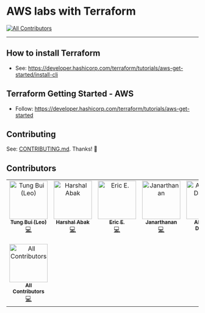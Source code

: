 # AWS labs with Terraform
<!-- ALL-CONTRIBUTORS-BADGE:START - Do not remove or modify this section -->
[![All Contributors](https://img.shields.io/badge/all_contributors-8-orange.svg?style=flat-square)](#contributors-)
<!-- ALL-CONTRIBUTORS-BADGE:END -->

---
## How to install Terraform

- See: https://developer.hashicorp.com/terraform/tutorials/aws-get-started/install-cli


## Terraform Getting Started - AWS 

- Follow: https://developer.hashicorp.com/terraform/tutorials/aws-get-started

## Contributing
See: [CONTRIBUTING.md](https://github.com/tungbq/aws-lab-with-terraform/blob/main/CONTRIBUTING.md). Thanks! 💖

## Contributors

<!-- ALL-CONTRIBUTORS-LIST:START - Do not remove or modify this section -->
<!-- prettier-ignore-start -->
<!-- markdownlint-disable -->
<table>
  <tbody>
    <tr>
      <td align="center" valign="top" width="14.28%"><a href="https://github.com/tungbq"><img src="https://avatars.githubusercontent.com/u/85242618?v=4?s=100" width="100px;" alt="Tung Bui (Leo)"/><br /><sub><b>Tung Bui (Leo)</b></sub></a><br /><a href="https://github.com/tungbq/aws-lab-with-terraform/commits?author=tungbq" title="Code">💻</a></td>
      <td align="center" valign="top" width="14.28%"><a href="https://github.com/Harshal662"><img src="https://avatars.githubusercontent.com/u/79760384?v=4?s=100" width="100px;" alt="Harshal Abak"/><br /><sub><b>Harshal Abak</b></sub></a><br /><a href="https://github.com/tungbq/aws-lab-with-terraform/commits?author=Harshal662" title="Code">💻</a></td>
      <td align="center" valign="top" width="14.28%"><a href="http://www.linkedin.com/in/ericethridge"><img src="https://avatars.githubusercontent.com/u/22569319?v=4?s=100" width="100px;" alt="Eric E."/><br /><sub><b>Eric E.</b></sub></a><br /><a href="https://github.com/tungbq/aws-lab-with-terraform/commits?author=Intelrunner" title="Code">💻</a></td>
      <td align="center" valign="top" width="14.28%"><a href="https://github.com/blacklovertech"><img src="https://avatars.githubusercontent.com/u/93751501?v=4?s=100" width="100px;" alt="Janarthanan"/><br /><sub><b>Janarthanan</b></sub></a><br /><a href="https://github.com/tungbq/aws-lab-with-terraform/commits?author=blacklovertech" title="Code">💻</a></td>
      <td align="center" valign="top" width="14.28%"><a href="https://github.com/Abraham12611"><img src="https://avatars.githubusercontent.com/u/113689862?v=4?s=100" width="100px;" alt="Abraham Dahunsi"/><br /><sub><b>Abraham Dahunsi</b></sub></a><br /><a href="https://github.com/tungbq/aws-lab-with-terraform/commits?author=Abraham12611" title="Code">💻</a></td>
      <td align="center" valign="top" width="14.28%"><a href="http://devazc.netlify.app"><img src="https://avatars.githubusercontent.com/u/122866331?v=4?s=100" width="100px;" alt="Deva Chandragiri"/><br /><sub><b>Deva Chandragiri</b></sub></a><br /><a href="https://github.com/tungbq/aws-lab-with-terraform/commits?author=Devazc" title="Code">💻</a></td>
      <td align="center" valign="top" width="14.28%"><a href="https://vedangithokal.hashnode.dev"><img src="https://avatars.githubusercontent.com/u/117835144?v=4?s=100" width="100px;" alt="Vedangi Thokal"/><br /><sub><b>Vedangi Thokal</b></sub></a><br /><a href="https://github.com/tungbq/aws-lab-with-terraform/commits?author=vedangit" title="Code">💻</a></td>
    </tr>
    <tr>
      <td align="center" valign="top" width="14.28%"><a href="https://allcontributors.org"><img src="https://avatars.githubusercontent.com/u/46410174?v=4?s=100" width="100px;" alt="All Contributors"/><br /><sub><b>All Contributors</b></sub></a><br /><a href="https://github.com/tungbq/aws-lab-with-terraform/commits?author=all-contributors" title="Code">💻</a></td>
    </tr>
  </tbody>
</table>

<!-- markdownlint-restore -->
<!-- prettier-ignore-end -->

<!-- ALL-CONTRIBUTORS-LIST:END -->
<!-- prettier-ignore-start -->
<!-- markdownlint-disable -->

<!-- markdownlint-restore -->
<!-- prettier-ignore-end -->

<!-- ALL-CONTRIBUTORS-LIST:END -->
